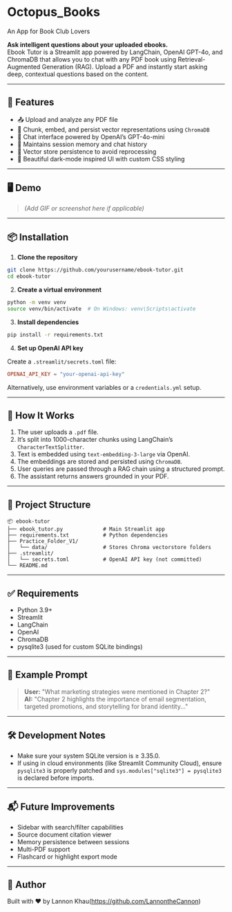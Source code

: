 # Octopus_Books
An App for Book Club Lovers

**Ask intelligent questions about your uploaded ebooks.**  
Ebook Tutor is a Streamlit app powered by LangChain, OpenAI GPT-4o, and ChromaDB that allows you to chat with any PDF book using Retrieval-Augmented Generation (RAG). Upload a PDF and instantly start asking deep, contextual questions based on the content.

---

## 🚀 Features

- 📤 Upload and analyze any PDF file  
- 🧠 Chunk, embed, and persist vector representations using `ChromaDB`  
- 🤖 Chat interface powered by OpenAI’s GPT-4o-mini  
- 📝 Maintains session memory and chat history  
- 💾 Vector store persistence to avoid reprocessing  
- 🌙 Beautiful dark-mode inspired UI with custom CSS styling  

---

## 🖥️ Demo

> *(Add GIF or screenshot here if applicable)*

---

## 📦 Installation

1. **Clone the repository**

```bash
git clone https://github.com/yourusername/ebook-tutor.git
cd ebook-tutor
```

2. **Create a virtual environment**

```bash
python -m venv venv
source venv/bin/activate  # On Windows: venv\Scripts\activate
```

3. **Install dependencies**

```bash
pip install -r requirements.txt
```

4. **Set up OpenAI API key**

Create a `.streamlit/secrets.toml` file:

```toml
OPENAI_API_KEY = "your-openai-api-key"
```

Alternatively, use environment variables or a `credentials.yml` setup.

---

## 🧠 How It Works

1. The user uploads a `.pdf` file.
2. It’s split into 1000-character chunks using LangChain’s `CharacterTextSplitter`.
3. Text is embedded using `text-embedding-3-large` via OpenAI.
4. The embeddings are stored and persisted using `ChromaDB`.
5. User queries are passed through a RAG chain using a structured prompt.
6. The assistant returns answers grounded in your PDF.

---

## 📁 Project Structure

```
📦 ebook-tutor
├── ebook_tutor.py             # Main Streamlit app
├── requirements.txt           # Python dependencies
├── Practice_Folder_V1/
│   └── data/                  # Stores Chroma vectorstore folders
├── .streamlit/
│   └── secrets.toml           # OpenAI API key (not committed)
└── README.md
```

---

## ✅ Requirements

- Python 3.9+
- Streamlit
- LangChain
- OpenAI
- ChromaDB
- pysqlite3 (used for custom SQLite bindings)

---

## 🧪 Example Prompt

> **User:** "What marketing strategies were mentioned in Chapter 2?"  
> **AI:** "Chapter 2 highlights the importance of email segmentation, targeted promotions, and storytelling for brand identity..."

---

## 🛠️ Development Notes

- Make sure your system SQLite version is ≥ 3.35.0.  
- If using in cloud environments (like Streamlit Community Cloud), ensure `pysqlite3` is properly patched and `sys.modules["sqlite3"] = pysqlite3` is declared before imports.

---

## 📬 Future Improvements

- Sidebar with search/filter capabilities  
- Source document citation viewer  
- Memory persistence between sessions  
- Multi-PDF support  
- Flashcard or highlight export mode  

---

## 👤 Author

Built with ❤️ by Lannon Khau(https://github.com/LannontheCannon)
